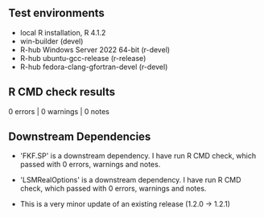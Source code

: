 ## Test environments
* local R installation, R 4.1.2
* win-builder (devel)
* R-hub Windows Server 2022 64-bit (r-devel)
* R-hub ubuntu-gcc-release (r-release)
* R-hub fedora-clang-gfortran-devel (r-devel)

## R CMD check results

0 errors | 0 warnings | 0 notes

## Downstream Dependencies

* 'FKF.SP' is a downstream dependency. I have run R CMD check, which passed with 0 errors, warnings and notes.

* 'LSMRealOptions' is a downstream dependency. I have run R CMD check, which passed with 0 errors, warnings and notes.

* This is a very minor update of an existing release (1.2.0 -> 1.2.1)
